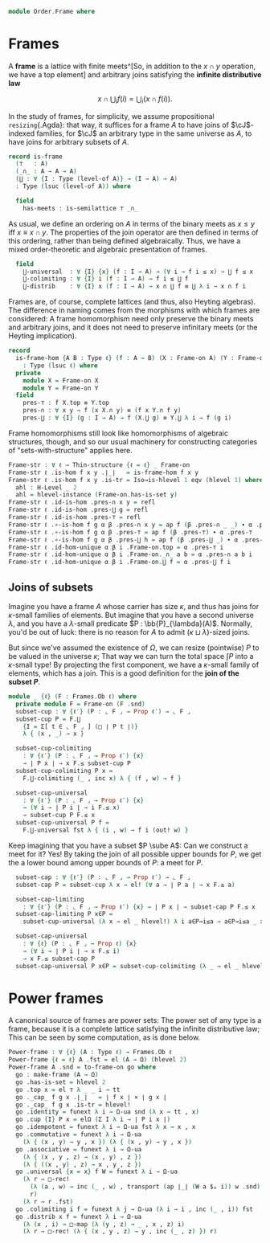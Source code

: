 <!--
```agda
open import Algebra.Semigroup
open import Algebra.Magma

open import Cat.Displayed.Univalence.Thin
open import Cat.Prelude

open import Order.Semilattice

import Cat.Reasoning
```
-->

```agda
module Order.Frame where
```

# Frames

<!--
```agda
private variable
  ℓ ℓ′ : Level
  A B : Type ℓ
```
-->

A **frame** is a lattice with finite meets^[So, in addition to the $x
\cap y$ operation, we have a top element] and arbitrary joins satisfying
the **infinite distributive law**

$$
x \cap \bigcup_i f(i) = \bigcup_i (x \cap f(i))\text{.}
$$

In the study of frames, for simplicity, we assume propositional
`resizing`{.Agda}: that way, it suffices for a frame $A$ to have joins
of $\cJ$-indexed families, for $\cJ$ an arbitrary type in the same
universe as $A$, to have joins for arbitrary subsets of $A$.

```agda
record is-frame
  (⊤   : A)
  (_∩_ : A → A → A)
  (⋃ : ∀ {I : Type (level-of A)} → (I → A) → A)
  : Type (lsuc (level-of A)) where

  field
    has-meets : is-semilattice ⊤ _∩_
```

<!--
```agda
  open is-semilattice has-meets public
  _≤_ : A → A → Type _
  x ≤ y = x ≡ x ∩ y
```
-->

As usual, we define an ordering on $A$ in terms of the binary meets as
$x \le y$ iff $x \equiv x \cap y$. The properties of the join operator
are then defined in terms of this ordering, rather than being defined
algebraically. Thus, we have a mixed order-theoretic and algebraic
presentation of frames.

```agda
  field
    ⋃-universal  : ∀ {I} {x} (f : I → A) → (∀ i → f i ≤ x) → ⋃ f ≤ x
    ⋃-colimiting : ∀ {I} i (f : I → A) → f i ≤ ⋃ f
    ⋃-distrib    : ∀ {I} x (f : I → A) → x ∩ ⋃ f ≡ ⋃ λ i → x ∩ f i
```

<!--
```agda
record Frame-on (A : Type ℓ) : Type (lsuc ℓ) where
  field
    top          : A
    _∩_          : A → A → A
    ⋃            : ∀ {I : Type (level-of A)} → (I → A) → A
    has-is-frame : is-frame top _∩_ ⋃
  open is-frame has-is-frame public
```
-->

Frames are, of course, complete lattices (and thus, also Heyting
algebras). The difference in naming comes from the morphisms with which
frames are considered: A frame homomorphism need only preserve the
binary meets and arbitrary joins, and it does not need to preserve
infinitary meets (or the Heyting implication).

```agda
record
  is-frame-hom {A B : Type ℓ} (f : A → B) (X : Frame-on A) (Y : Frame-on B)
    : Type (lsuc ℓ) where
  private
    module X = Frame-on X
    module Y = Frame-on Y
  field
    pres-⊤ : f X.top ≡ Y.top
    pres-∩ : ∀ x y → f (x X.∩ y) ≡ (f x Y.∩ f y)
    pres-⋃ : ∀ {I} (g : I → A) → f (X.⋃ g) ≡ Y.⋃ λ i → f (g i)
```

<!--
```agda
private unquoteDecl eqv = declare-record-iso eqv (quote is-frame-hom)
private unquoteDecl eqv′ = declare-record-iso eqv′ (quote is-frame)

open Thin-structure
open is-frame-hom
```
-->

Frame homomorphisms still look like homomorphisms of algebraic
structures, though, and so our usual machinery for constructing
categories of "sets-with-structure" applies here.

```agda
Frame-str : ∀ ℓ → Thin-structure {ℓ = ℓ} _ Frame-on
Frame-str ℓ .is-hom f x y .∣_∣   = is-frame-hom f x y
Frame-str ℓ .is-hom f x y .is-tr = Iso→is-hlevel 1 eqv (hlevel 1) where instance
  ahl : H-Level _ 2
  ahl = hlevel-instance (Frame-on.has-is-set y)
Frame-str ℓ .id-is-hom .pres-∩ x y = refl
Frame-str ℓ .id-is-hom .pres-⋃ g = refl
Frame-str ℓ .id-is-hom .pres-⊤ = refl
Frame-str ℓ .∘-is-hom f g α β .pres-∩ x y = ap f (β .pres-∩ _ _) ∙ α .pres-∩ _ _
Frame-str ℓ .∘-is-hom f g α β .pres-⊤ = ap f (β .pres-⊤) ∙ α .pres-⊤
Frame-str ℓ .∘-is-hom f g α β .pres-⋃ h = ap f (β .pres-⋃ _) ∙ α .pres-⋃ _
Frame-str ℓ .id-hom-unique α β i .Frame-on.top = α .pres-⊤ i
Frame-str ℓ .id-hom-unique α β i .Frame-on._∩_ a b = α .pres-∩ a b i
Frame-str ℓ .id-hom-unique α β i .Frame-on.⋃ f = α .pres-⋃ f i
```

<!--
```agda
Frame-str ℓ .id-hom-unique {s = s} {t} α β i .Frame-on.has-is-frame =
  is-prop→pathp (λ i → lemma (α .pres-⊤ i) (λ a b → α .pres-∩ a b i) (λ f → α .pres-⋃ f i))
    (s .Frame-on.has-is-frame)
    (t .Frame-on.has-is-frame) i
  where
  lemma : ∀ top a (b : ∀ {I} → (I → A) → A) → is-prop (is-frame top a b)
  lemma {A = A} top a b x = Iso→is-hlevel 1 eqv′ (hlevel 1) x where instance
    ahl : H-Level A 2
    ahl = hlevel-instance (is-frame.has-is-set x)


Frames : ∀ ℓ → Precategory _ _
Frames a = Structured-objects (Frame-str a)

module Frames ℓ = Cat.Reasoning (Frames ℓ)
Frame : (ℓ : Level) → Type (lsuc ℓ)
Frame ℓ = Frames.Ob ℓ
```
-->

## Joins of subsets

Imagine you have a frame $A$ whose carrier has size $\kappa$, and thus
has joins for $\kappa$-small families of elements. But imagine that you
have a second universe $\lambda$, and you have a $\lambda$-small
predicate $P : \bb{P}_{\lambda}(A)$. Normally, you'd be out of luck:
there is no reason for $A$ to admit $(\kappa \sqcup \lambda)$-sized
joins.

But since we've assumed the existence of $\Omega$, we can resize
(pointwise) $P$ to be valued in the universe $\kappa$; That way we can
turn the total space $\int P$ into a $\kappa$-small type! By projecting
the first component, we have a $\kappa$-small family of elements, which
has a join. This is a good definition for the **join of the subset
$P$**.

```agda
module _ {ℓ} (F : Frames.Ob ℓ) where
  private module F = Frame-on (F .snd)
  subset-cup : ∀ {ℓ′} (P : ⌞ F ⌟ → Prop ℓ′) → ⌞ F ⌟
  subset-cup P = F.⋃
    {I = Σ[ t ∈ ⌞ F ⌟ ] (□ ∣ P t ∣)}
    λ { (x , _) → x }

  subset-cup-colimiting
    : ∀ {ℓ′} (P : ⌞ F ⌟ → Prop ℓ′) {x}
    → ∣ P x ∣ → x F.≤ subset-cup P
  subset-cup-colimiting P x =
    F.⋃-colimiting (_ , inc x) λ { (f , w) → f }

  subset-cup-universal
    : ∀ {ℓ′} (P : ⌞ F ⌟ → Prop ℓ′) {x}
    → (∀ i → ∣ P i ∣ → i F.≤ x)
    → subset-cup P F.≤ x
  subset-cup-universal P f =
    F.⋃-universal fst λ { (i , w) → f i (out! w) }
```

Keep imagining that you have a subset $P \sube A$: Can we construct a
meet for it? Yes! By taking the join of all possible upper bounds for
$P$, we get the a lower bound among upper bounds of $P$: a meet for $P$.

```agda
  subset-cap : ∀ {ℓ′} (P : ⌞ F ⌟ → Prop ℓ′) → ⌞ F ⌟
  subset-cap P = subset-cup λ x → el! (∀ a → ∣ P a ∣ → x F.≤ a)

  subset-cap-limiting
    : ∀ {ℓ′} (P : ⌞ F ⌟ → Prop ℓ′) {x} → ∣ P x ∣ → subset-cap P F.≤ x
  subset-cap-limiting P x∈P =
    subset-cup-universal (λ x → el _ hlevel!) λ i a∈P→i≤a → a∈P→i≤a _ x∈P

  subset-cap-universal
    : ∀ {ℓ} (P : ⌞ F ⌟ → Prop ℓ) {x}
    → (∀ i → ∣ P i ∣ → x F.≤ i)
    → x F.≤ subset-cap P
  subset-cap-universal P x∈P = subset-cup-colimiting (λ _ → el _ hlevel!) x∈P
```

<!--
```agda
open Frame-on

open is-semilattice
open is-frame

record make-frame {ℓ} (A : Type ℓ) : Type (lsuc ℓ) where
  no-eta-equality

  field
    has-is-set : is-set A
    top   : A
    _cap_ : A → A → A
    cup   : ∀ {I : Type ℓ} → (I → A) → A
    identity    : ∀ {a} → top cap a ≡ a
    idempotent  : ∀ {a} → a cap a ≡ a
    commutative : ∀ {a b} → a cap b ≡ b cap a
    associative : ∀ {a b c} → a cap (b cap c) ≡ (a cap b) cap c

  _le_ : A → A → Type _
  x le y = x ≡ x cap y

  field
    universal  : ∀ {I} {x} (f : I → A) → (∀ i → f i le x) → cup f le x
    colimiting : ∀ {I} i (f : I → A) → f i le cup f
    distrib    : ∀ {I} x (f : I → A) → x cap cup f ≡ cup λ i → x cap f i


open make-frame
open is-magma
to-frame-on : ∀ {ℓ} {A : Type ℓ} → make-frame A → Frame-on A
to-frame-on mfr ._∩_ = mfr ._cap_
to-frame-on mfr .top = mfr .top
to-frame-on mfr .⋃ = mfr .cup
to-frame-on mfr .has-is-frame .has-meets = to-semilattice-on mk .Semilattice-on.has-is-semilattice where
  mk : make-semilattice _
  mk .make-semilattice.has-is-set = mfr .has-is-set
  mk .make-semilattice.top = mfr .top
  mk .make-semilattice.op = mfr ._cap_
  mk .make-semilattice.idl = mfr .identity
  mk .make-semilattice.associative = mfr .associative
  mk .make-semilattice.commutative = mfr .commutative
  mk .make-semilattice.idempotent = mfr .idempotent
to-frame-on mfr .has-is-frame .⋃-universal = mfr .universal
to-frame-on mfr .has-is-frame .⋃-colimiting = mfr .colimiting
to-frame-on mfr .has-is-frame .⋃-distrib = mfr .distrib

```
-->

# Power frames

A canonical source of frames are power sets: The power set of any type
is a frame, because it is a complete lattice satisfying the infinite
distributive law; This can be seen by some computation, as is done
below.

```agda
Power-frame : ∀ {ℓ} (A : Type ℓ) → Frames.Ob ℓ
Power-frame {ℓ = ℓ} A .fst = el (A → Ω) (hlevel 2)
Power-frame A .snd = to-frame-on go where
  go : make-frame (A → Ω)
  go .has-is-set = hlevel 2
  go .top x = el ⊤ λ _ _ i → tt
  go ._cap_ f g x .∣_∣   = ∣ f x ∣ × ∣ g x ∣
  go ._cap_ f g x .is-tr = hlevel!
  go .identity = funext λ i → Ω-ua snd (λ x → tt , x)
  go .cup {I} P x = elΩ (Σ I λ i → ∣ P i x ∣)
  go .idempotent = funext λ i → Ω-ua fst λ x → x , x
  go .commutative = funext λ i → Ω-ua
    (λ { (x , y) → y , x }) (λ { (x , y) → y , x })
  go .associative = funext λ i → Ω-ua
    (λ { (x , y , z) → (x , y) , z })
    (λ { ((x , y) , z) → x , y , z })
  go .universal {x = x} f W = funext λ i → Ω-ua
    (λ r → □-rec!
      (λ (a , w) → inc (_ , w) , transport (ap ∣_∣ (W a $ₚ i)) w .snd)
      r)
    (λ r → r .fst)
  go .colimiting i f = funext λ j → Ω-ua (λ i → i , inc (_ , i)) fst
  go .distrib x f = funext λ i → Ω-ua
    (λ (x , i) → □-map (λ (y , z) → _ , x , z) i)
    (λ r → □-rec! (λ { (x , y , z) → y , inc (_ , z) }) r)
```
